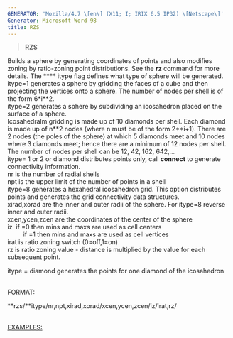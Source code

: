 ```yaml
---
GENERATOR: 'Mozilla/4.7 \[en\] (X11; I; IRIX 6.5 IP32) \[Netscape\]'
Generator: Microsoft Word 98
title: RZS
---
```


> **RZS**

Builds a sphere by generating coordinates of points and also modifies
zoning by ratio-zoning point distributions. See the **rz** command for
more details. The **** itype flag defines what type of sphere will be
generated.\
itype=1 generates a sphere by gridding the faces of a cube and then
projecting the vertices onto a sphere. The number of nodes per shell is
of the form 6\*i\*\*2.\
itype=2 generates a sphere by subdividing an icosahedron placed on the
surface of a sphere.\
Icosahedralm gridding is made up of 10 diamonds per shell. Each diamond
is made up of n\*\*2 nodes (where n must be of the form 2\*\*i+1). There
are 2 nodes (the poles of the sphere) at which 5 diamonds meet and 10
nodes where 3 diamonds meet; hence there are a minimum of 12 nodes per
shell. The number of nodes per shell can be 12, 42, 162, 642,...\
itype= 1 or 2 or diamond distributes points only, call **connect** to
generate connectivity information.\
nr is the number of radial shells\
npt is the upper limit of the number of points in a shell\
itype=8 generates a hexahedral icosahedron grid. This option distributes
points and generates the grid connectivity data structures.\
xirad,xorad are the inner and outer radii of the sphere. For itype=8
reverse inner and outer radii.\
xcen,ycen,zcen are the coordinates of the center of the sphere\
iz  if =0 then mins and maxs are used as cell centers\
         if =1 then mins and maxs are used as cell vertices\
irat is ratio zoning switch (0=off,1=on)\
rz is ratio zoning value - distance is multiplied by the value for each
subsequent point.

itype = diamond generates the points for one diamond of the icosahedron\
 

FORMAT:

**rzs/**itype/nr,npt,xirad,xorad/xcen,ycen,zcen/iz/irat,rz/\
 

[EXAMPLES:](/usr/people/janw/lagrit_test_case/createpts/test/md/example3.md)

